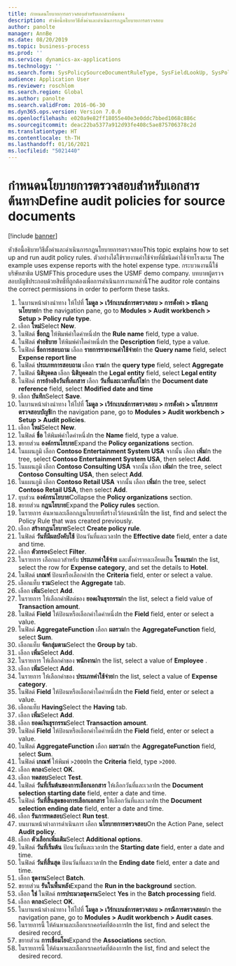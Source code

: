 ```yaml
---
title: กำหนดนโยบายการตรวจสอบสำหรับเอกสารต้นทาง
description: หัวข้อนี้อธิบายวิธีตั้งค่าและดำเนินการกฎนโยบายการตรวจสอบ
author: panolte
manager: AnnBe
ms.date: 08/20/2019
ms.topic: business-process
ms.prod: ''
ms.service: dynamics-ax-applications
ms.technology: ''
ms.search.form: SysPolicySourceDocumentRuleType, SysFieldLookUp, SysPolicyListPage, SysPolicy, AuditPolicyRule, SysQueryForm, SysQueryFieldLookUp, AuditPolicyDateSelection, AuditPolicyAdditionalOption, BatchJob, CaseDetail
audience: Application User
ms.reviewer: roschlom
ms.search.region: Global
ms.author: panolte
ms.search.validFrom: 2016-06-30
ms.dyn365.ops.version: Version 7.0.0
ms.openlocfilehash: e020a9e82ff18055e40e3e0ddc7bbed1068c886c
ms.sourcegitcommit: deac22ba5377a912d93fe408c5ae875706378c2d
ms.translationtype: HT
ms.contentlocale: th-TH
ms.lasthandoff: 01/16/2021
ms.locfileid: "5021440"
---
```

# <a name="define-audit-policies-for-source-documents"></a><span data-ttu-id="6f8ab-103">กำหนดนโยบายการตรวจสอบสำหรับเอกสารต้นทาง</span><span class="sxs-lookup"><span data-stu-id="6f8ab-103">Define audit policies for source documents</span></span>

[!include [banner](../../includes/banner.md)]

<span data-ttu-id="6f8ab-104">หัวข้อนี้อธิบายวิธีตั้งค่าและดำเนินการกฎนโยบายการตรวจสอบ</span><span class="sxs-lookup"><span data-stu-id="6f8ab-104">This topic explains how to set up and run audit policy rules.</span></span> <span data-ttu-id="6f8ab-105">ตัวอย่างได้ใช้รายงานค่าใช้จ่ายที่มีชนิดค่าใช้จ่ายโรงแรม </span><span class="sxs-lookup"><span data-stu-id="6f8ab-105">The example uses expense reports with the hotel expense type.</span></span> <span data-ttu-id="6f8ab-106">กระบวนงานนี้ใช้บริษัทสาธิต USMF</span><span class="sxs-lookup"><span data-stu-id="6f8ab-106">This procedure uses the USMF demo company.</span></span> <span data-ttu-id="6f8ab-107">บทบาทผู้ตรวจสอบบัญชีประกอบด้วยสิทธิ์ที่ถูกต้องเพื่อการดำเนินการงานเหล่านี้</span><span class="sxs-lookup"><span data-stu-id="6f8ab-107">The auditor role contains the correct permissions in order to perform these tasks.</span></span>

1. <span data-ttu-id="6f8ab-108">ในบานหน้าต่างนำทาง ให้ไปที่ **โมดูล > เวิร์กเบนช์การตรวจสอบ > การตั้งค่า > ชนิดกฎนโยบาย**</span><span class="sxs-lookup"><span data-stu-id="6f8ab-108">In the navigation pane, go to **Modules > Audit workbench > Setup > Policy rule type**.</span></span>
2. <span data-ttu-id="6f8ab-109">เลือก **ใหม่**</span><span class="sxs-lookup"><span data-stu-id="6f8ab-109">Select **New**.</span></span>
3. <span data-ttu-id="6f8ab-110">ในฟิลด์ **ชื่อกฎ** ให้พิมพ์ค่าใดค่าหนึ่ง</span><span class="sxs-lookup"><span data-stu-id="6f8ab-110">In the **Rule name** field, type a value.</span></span>
4. <span data-ttu-id="6f8ab-111">ในฟิลด์ **คำอธิบาย** ให้พิมพ์ค่าใดค่าหนึ่ง</span><span class="sxs-lookup"><span data-stu-id="6f8ab-111">In the **Description** field, type a value.</span></span>
5. <span data-ttu-id="6f8ab-112">ในฟิลด์ **ชื่อการสอบถาม** เลือก **รายการรายงานค่าใช้จ่าย**</span><span class="sxs-lookup"><span data-stu-id="6f8ab-112">In the **Query name** field, select **Expense report line**</span></span>
6. <span data-ttu-id="6f8ab-113">ในฟิลด์ **ประเภทการสอบถาม** เลือก **รวม**</span><span class="sxs-lookup"><span data-stu-id="6f8ab-113">In the **query type** field, select **Aggregate**</span></span>
7. <span data-ttu-id="6f8ab-114">ในฟิลด์ **นิติบุคคล** เลือก **นิติบุคคล**</span><span class="sxs-lookup"><span data-stu-id="6f8ab-114">In the **Legal entity** field, select **Legal entity**</span></span>
8. <span data-ttu-id="6f8ab-115">ในฟิลด์ **การอ้างอิงวันที่เอกสาร** เลือก **วันที่และเวลาที่แก้ไข**</span><span class="sxs-lookup"><span data-stu-id="6f8ab-115">In the **Document date reference** field, select **Modified date and time**</span></span>
9. <span data-ttu-id="6f8ab-116">เลือก **บันทึก**</span><span class="sxs-lookup"><span data-stu-id="6f8ab-116">Select **Save**.</span></span>
10. <span data-ttu-id="6f8ab-117">ในบานหน้าต่างนำทาง ให้ไปที่ **โมดูล > เวิร์กเบนช์การตรวจสอบ > การตั้งค่า > นโยบายการตรวจสอบบัญชี**</span><span class="sxs-lookup"><span data-stu-id="6f8ab-117">In the navigation pane, go to **Modules > Audit workbench > Setup > Audit policies**.</span></span>
11. <span data-ttu-id="6f8ab-118">เลือก **ใหม่**</span><span class="sxs-lookup"><span data-stu-id="6f8ab-118">Select **New**.</span></span>
12. <span data-ttu-id="6f8ab-119">ในฟิลด์ **ชื่อ** ให้พิมพ์ค่าใดค่าหนึ่ง</span><span class="sxs-lookup"><span data-stu-id="6f8ab-119">In the **Name** field, type a value.</span></span>
13. <span data-ttu-id="6f8ab-120">ขยายส่วน **องค์กรนโยบาย**</span><span class="sxs-lookup"><span data-stu-id="6f8ab-120">Expand the **Policy organizations** section.</span></span>
14. <span data-ttu-id="6f8ab-121">ในแผนภูมิ เลือก **Contoso Entertainment System USA** จากนั้น เลือก **เพิ่ม**</span><span class="sxs-lookup"><span data-stu-id="6f8ab-121">In the tree, select **Contoso Entertainment System USA**, then select **Add**.</span></span>
15. <span data-ttu-id="6f8ab-122">ในแผนภูมิ เลือก **Contoso Consulting USA** จากนั้น เลือก **เพิ่ม**</span><span class="sxs-lookup"><span data-stu-id="6f8ab-122">In the tree, select **Contoso Consulting USA**, then select **Add**.</span></span>
16. <span data-ttu-id="6f8ab-123">ในแผนภูมิ เลือก **Contoso Retail USA** จากนั้น เลือก **เพิ่ม**</span><span class="sxs-lookup"><span data-stu-id="6f8ab-123">In the tree, select **Contoso Retail USA**, then select **Add**.</span></span>
17. <span data-ttu-id="6f8ab-124">ยุบส่วน **องค์กรนโยบาย**</span><span class="sxs-lookup"><span data-stu-id="6f8ab-124">Collapse the **Policy organizations** section.</span></span>
18. <span data-ttu-id="6f8ab-125">ขยายส่วน **กฎนโยบาย**</span><span class="sxs-lookup"><span data-stu-id="6f8ab-125">Expand the **Policy rules** section.</span></span>
19. <span data-ttu-id="6f8ab-126">ในรายการ ค้นหาและเลือกกฎนโยบายที่สร้างไว้ก่อนหน้านี้</span><span class="sxs-lookup"><span data-stu-id="6f8ab-126">In the list, find and select the Policy Rule that was created previously.</span></span>
20. <span data-ttu-id="6f8ab-127">เลือก **สร้างกฎนโยบาย**</span><span class="sxs-lookup"><span data-stu-id="6f8ab-127">Select **Create policy rule**.</span></span>
21. <span data-ttu-id="6f8ab-128">ในฟิลด์ **วันที่มีผลบังคับใช้** ป้อนวันที่และเวลา</span><span class="sxs-lookup"><span data-stu-id="6f8ab-128">In the **Effective date** field, enter a date and time.</span></span>
22. <span data-ttu-id="6f8ab-129">เลือก **ตัวกรอง**</span><span class="sxs-lookup"><span data-stu-id="6f8ab-129">Select **Filter**.</span></span>
23. <span data-ttu-id="6f8ab-130">ในรายการ เลือกแถวสำหรับ **ประเภทค่าใช้จ่าย** และตั้งค่ารายละเอียดเป็น **โรงแรม**</span><span class="sxs-lookup"><span data-stu-id="6f8ab-130">In the list, select the row for **Expense category**, and set the details to **Hotel**.</span></span>
24. <span data-ttu-id="6f8ab-131">ในฟิลด์ **เกณฑ์** ป้อนหรือเลือกค่า</span><span class="sxs-lookup"><span data-stu-id="6f8ab-131">In the **Criteria** field, enter or select a value.</span></span>
25. <span data-ttu-id="6f8ab-132">เลือกแท็บ **รวม**</span><span class="sxs-lookup"><span data-stu-id="6f8ab-132">Select the **Aggregate** tab.</span></span>
26. <span data-ttu-id="6f8ab-133">เลือก **เพิ่ม**</span><span class="sxs-lookup"><span data-stu-id="6f8ab-133">Select **Add**.</span></span>
27. <span data-ttu-id="6f8ab-134">ในรายการ ให้เลือกค่าฟิลด์ของ **ยอดเงินธุรกรรม**</span><span class="sxs-lookup"><span data-stu-id="6f8ab-134">In the list, select a field value of **Transaction amount**.</span></span>
28. <span data-ttu-id="6f8ab-135">ในฟิลด์ **Field** ให้ป้อนหรือเลือกค่าใดค่าหนึ่ง</span><span class="sxs-lookup"><span data-stu-id="6f8ab-135">In the **Field** field, enter or select a value.</span></span>
29. <span data-ttu-id="6f8ab-136">ในฟิลด์ **AggregateFunction** เลือก **ผลรวม**</span><span class="sxs-lookup"><span data-stu-id="6f8ab-136">In the **AggregateFunction** field, select **Sum**.</span></span>
30. <span data-ttu-id="6f8ab-137">เลือกแท็บ **จัดกลุ่มตาม**</span><span class="sxs-lookup"><span data-stu-id="6f8ab-137">Select the **Group by** tab.</span></span>
31. <span data-ttu-id="6f8ab-138">เลือก **เพิ่ม**</span><span class="sxs-lookup"><span data-stu-id="6f8ab-138">Select **Add**.</span></span>
32. <span data-ttu-id="6f8ab-139">ในรายการ ให้เลือกค่าของ **พนักงาน**</span><span class="sxs-lookup"><span data-stu-id="6f8ab-139">In the list, select a value of **Employee** .</span></span>
33. <span data-ttu-id="6f8ab-140">เลือก **เพิ่ม**</span><span class="sxs-lookup"><span data-stu-id="6f8ab-140">Select **Add**.</span></span>
34. <span data-ttu-id="6f8ab-141">ในรายการ ให้เลือกค่าของ **ประเภทค่าใช้จ่าย**</span><span class="sxs-lookup"><span data-stu-id="6f8ab-141">In the list, select a value of **Expense category**.</span></span>
35. <span data-ttu-id="6f8ab-142">ในฟิลด์ **Field** ให้ป้อนหรือเลือกค่าใดค่าหนึ่ง</span><span class="sxs-lookup"><span data-stu-id="6f8ab-142">In the **Field** field, enter or select a value.</span></span>
36. <span data-ttu-id="6f8ab-143">เลือกแท็บ **Having**</span><span class="sxs-lookup"><span data-stu-id="6f8ab-143">Select the **Having** tab.</span></span>
37. <span data-ttu-id="6f8ab-144">เลือก **เพิ่ม**</span><span class="sxs-lookup"><span data-stu-id="6f8ab-144">Select **Add**.</span></span>
38. <span data-ttu-id="6f8ab-145">เลือก **ยอดเงินธุรกรรม**</span><span class="sxs-lookup"><span data-stu-id="6f8ab-145">Select **Transaction amount**.</span></span>
39. <span data-ttu-id="6f8ab-146">ในฟิลด์ **Field** ให้ป้อนหรือเลือกค่าใดค่าหนึ่ง</span><span class="sxs-lookup"><span data-stu-id="6f8ab-146">In the **Field** field, enter or select a value.</span></span>
40. <span data-ttu-id="6f8ab-147">ในฟิลด์ **AggregateFunction** เลือก **ผลรวม**</span><span class="sxs-lookup"><span data-stu-id="6f8ab-147">In the **AggregateFunction** field, select **Sum**.</span></span>
41. <span data-ttu-id="6f8ab-148">ในฟิลด์ **เกณฑ์** ให้พิมพ์ `>2000`</span><span class="sxs-lookup"><span data-stu-id="6f8ab-148">In the **Criteria** field, type `>2000`.</span></span>
42. <span data-ttu-id="6f8ab-149">เลือก **ตกลง**</span><span class="sxs-lookup"><span data-stu-id="6f8ab-149">Select **OK**.</span></span>
43. <span data-ttu-id="6f8ab-150">เลือก **ทดสอบ**</span><span class="sxs-lookup"><span data-stu-id="6f8ab-150">Select **Test**.</span></span>
44. <span data-ttu-id="6f8ab-151">ในฟิลด์ **วันที่เริ่มต้นของการเลือกเอกสาร** ให้เลือกวันที่และเวลา</span><span class="sxs-lookup"><span data-stu-id="6f8ab-151">In the **Document selection starting date** field, enter a date and time.</span></span>
45. <span data-ttu-id="6f8ab-152">ในฟิลด์ **วันที่สิ้นสุดของการเลือกเอกสาร** ให้เลือกวันที่และเวลา</span><span class="sxs-lookup"><span data-stu-id="6f8ab-152">In the **Document selection ending date** field, enter a date and time.</span></span>
46. <span data-ttu-id="6f8ab-153">เลือก **รันการทดสอบ**</span><span class="sxs-lookup"><span data-stu-id="6f8ab-153">Select **Run test**.</span></span>
47. <span data-ttu-id="6f8ab-154">บนบานหน้าต่างการดำเนินการ เลือก **นโยบายการตรวจสอบ**</span><span class="sxs-lookup"><span data-stu-id="6f8ab-154">On the Action Pane, select **Audit policy**.</span></span>
48. <span data-ttu-id="6f8ab-155">เลือก **ตัวเลือกเพิ่มเติม**</span><span class="sxs-lookup"><span data-stu-id="6f8ab-155">Select **Additional options**.</span></span>
49. <span data-ttu-id="6f8ab-156">ในฟิลด์ **วันที่เริ่มต้น** ป้อนวันที่และเวลา</span><span class="sxs-lookup"><span data-stu-id="6f8ab-156">In the **Starting date** field, enter a date and time.</span></span>
50. <span data-ttu-id="6f8ab-157">ในฟิลด์ **วันที่สิ้นสุด** ป้อนวันที่และเวลา</span><span class="sxs-lookup"><span data-stu-id="6f8ab-157">In the **Ending date** field, enter a date and time.</span></span>
51. <span data-ttu-id="6f8ab-158">เลือก **ชุดงาน**</span><span class="sxs-lookup"><span data-stu-id="6f8ab-158">Select **Batch**.</span></span>
52. <span data-ttu-id="6f8ab-159">ขยายส่วน **รันในพื้นหลัง**</span><span class="sxs-lookup"><span data-stu-id="6f8ab-159">Expand the **Run in the background** section.</span></span>
53. <span data-ttu-id="6f8ab-160">เลือก **ใช่** ในฟิลด์ **การประมวลชุดงาน**</span><span class="sxs-lookup"><span data-stu-id="6f8ab-160">Select **Yes** in the **Batch processing** field.</span></span>
54. <span data-ttu-id="6f8ab-161">เลือก **ตกลง**</span><span class="sxs-lookup"><span data-stu-id="6f8ab-161">Select **OK**.</span></span>
55. <span data-ttu-id="6f8ab-162">ในบานหน้าต่างนำทาง ให้ไปที่ **โมดูล > เวิร์กเบนช์การตรวจสอบ > กรณีการตรวจสอบ**</span><span class="sxs-lookup"><span data-stu-id="6f8ab-162">In the navigation pane, go to **Modules > Audit workbench > Audit cases**.</span></span>
56. <span data-ttu-id="6f8ab-163">ในรายการนี้ ให้ค้นหาและเลือกเรกคอร์ดที่ต้องการ</span><span class="sxs-lookup"><span data-stu-id="6f8ab-163">In the list, find and select the desired record.</span></span>
57. <span data-ttu-id="6f8ab-164">ขยายส่วน **การเชื่อมโยง**</span><span class="sxs-lookup"><span data-stu-id="6f8ab-164">Expand the **Associations** section.</span></span>
58. <span data-ttu-id="6f8ab-165">ในรายการนี้ ให้ค้นหาและเลือกเรกคอร์ดที่ต้องการ</span><span class="sxs-lookup"><span data-stu-id="6f8ab-165">In the list, find and select the desired record.</span></span>


